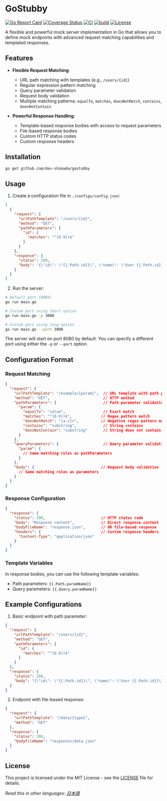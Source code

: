 # GoStubby
[![Go Report Card](https://goreportcard.com/badge/github.com/dev-shimada/GoStubby)](https://goreportcard.com/report/github.com/dev-shimada/GoStubby)
[![Coverage Status](https://coveralls.io/repos/github/dev-shimada/GoStubby/badge.svg?branch=main)](https://coveralls.io/github/dev-shimada/GoStubby?branch=main)
[![CI](https://github.com/dev-shimada/GoStubby/actions/workflows/CI.yaml/badge.svg)](https://github.com/dev-shimada/GoStubby/actions/workflows/CI.yaml)
[![build](https://github.com/dev-shimada/GoStubby/actions/workflows/build-docker-image.yaml/badge.svg)](https://github.com/dev-shimada/GoStubby/actions/workflows/build-docker-image.yaml)
[![License](https://img.shields.io/badge/license-MIT-blue)](https://github.com/dev-shimada/GoStubby/blob/master/LICENSE)

A flexible and powerful mock server implementation in Go that allows you to define mock endpoints with advanced request matching capabilities and templated responses.

## Features

- **Flexible Request Matching**:
  - URL path matching with templates (e.g., `/users/{id}`)
  - Regular expression pattern matching
  - Query parameter validation
  - Request body validation
  - Multiple matching patterns: `equalTo`, `matches`, `doesNotMatch`, `contains`, `doesNotContain`

- **Powerful Response Handling**:
  - Template-based response bodies with access to request parameters
  - File-based response bodies
  - Custom HTTP status codes
  - Custom response headers

## Installation

```bash
go get github.com/dev-shimada/gostubby
```

## Usage

1. Create a configuration file in `./configs/config.json`:

```json
[
  {
    "request": {
      "urlPathTemplate": "/users/{id}",
      "method": "GET",
      "pathParameters": {
        "id": {
          "matches": "^[0-9]+$"
        }
      }
    },
    "response": {
      "status": 200,
      "body": "{\"id\": \"{{.Path.id}}\", \"name\": \"User {{.Path.id}}\"}"
    }
  }
]
```

2. Run the server:

```bash
# Default port (8080)
go run main.go

# Custom port using short option
go run main.go -p 3000

# Custom port using long option
go run main.go --port 3000
```

The server will start on port 8080 by default. You can specify a different port using either the `-p` or `--port` option.

## Configuration Format

### Request Matching

```json
{
  "request": {
    "urlPathTemplate": "/example/{param}",  // URL template with path parameters
    "method": "GET",                        // HTTP method
    "pathParameters": {                     // Path parameter validation rules
      "param": {
        "equalTo": "value",                 // Exact match
        "matches": "^[0-9]+$",             // Regex pattern match
        "doesNotMatch": "[a-z]+",          // Negative regex pattern match
        "contains": "substring",            // String contains
        "doesNotContain": "substring"       // String does not contain
      }
    },
    "queryParameters": {                    // Query parameter validation
      "param": {
        // Same matching rules as pathParameters
      }
    },
    "body": {                              // Request body validation
      // Same matching rules as parameters
    }
  }
}
```

### Response Configuration

```json
{
  "response": {
    "status": 200,                         // HTTP status code
    "body": "Response content",            // Direct response content
    "bodyFileName": "response.json",       // OR file-based response
    "headers": {                           // Custom response headers
      "Content-Type": "application/json"
    }
  }
}
```

### Template Variables

In response bodies, you can use the following template variables:
- Path parameters: `{{.Path.paramName}}`
- Query parameters: `{{.Query.paramName}}`

## Example Configurations

1. Basic endpoint with path parameter:
```json
{
  "request": {
    "urlPathTemplate": "/users/{id}",
    "method": "GET",
    "pathParameters": {
      "id": {
        "matches": "^[0-9]+$"
      }
    }
  },
  "response": {
    "status": 200,
    "body": "{\"id\": \"{{.Path.id}}\", \"name\": \"User {{.Path.id}}\"}"
  }
}
```

2. Endpoint with file-based response:
```json
{
  "request": {
    "urlPathTemplate": "/data/{type}",
    "method": "GET"
  },
  "response": {
    "status": 200,
    "bodyFileName": "responses/data.json"
  }
}
```

## License

This project is licensed under the MIT License - see the [LICENSE](LICENSE) file for details.

*Read this in other languages: [日本語](README.ja.md)*
